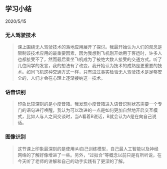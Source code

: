 ## 学习小结

2020/5/15

### 无人驾驶技术

> 课上围绕无人驾驶技术的落地应用展开了探讨。我最开始认为人们的观念是限制该技术应用的最重要因素，因为我想到飞机刚开始用于客运时，许多人也都接受不了，然而最后乘坐飞机成为了被绝大数人接受的交通方式。听了几位同学的发言，我的想法有了改变，我开始认为技术的成熟是更重要的技术。如同飞机这种交通方式一样，只有进过事实检验无人驾驶技术是足够安全的，人们才会在心理上逐渐接纳这一技术。

### 语音识别

> 印象比较深刻的是小度音箱。我发现小度音箱进入语音识别状态需要一个专门的语句进行唤醒，我认为可以改进的一点是如何更加自然地开启交互模式，比如人与人之间交谈时，当A看着B说话，B就会认为A是在向自己说话。

### 图像识别

> 这节课上印象最深刻的是使用iAi自己训练模型，自己最人工智能以及神经网络的了解好像增进了一些。另外，“过拟合”等概念以前只是有所听说，在今天听了老师的讲解和自己的动手实践有了更深的了解。